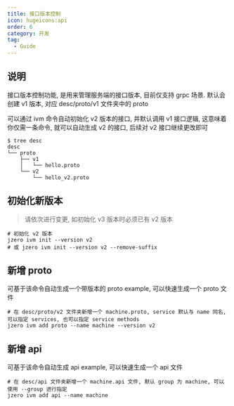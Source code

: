 ```yaml
---
title: 接口版本控制
icon: hugeicons:api
order: 6
category: 开发
tag:
  - Guide
---
```


## 说明

接口版本控制功能, 是用来管理服务端的接口版本, 目前仅支持 grpc 场景. 默认会创建 v1 版本, 对应 desc/proto/v1 文件夹中的 proto

可以通过 ivm 命令自动初始化 v2 版本的接口, 并默认调用 v1 接口逻辑, 这意味着你仅需一条命令, 就可以自动生成 v2 的接口, 后续对 v2 接口继续更改即可

```shell
$ tree desc 
desc
└── proto
    ├── v1
    │   └── hello.proto
    └── v2
        └── hello_v2.proto
```

## 初始化新版本

> 请依次进行变更, 如初始化 v3 版本时必须已有 v2 版本

```shell
# 初始化 v2 版本
jzero ivm init --version v2
# 或 jzero ivm init --version v2 --remove-suffix
```

## 新增 proto

可基于该命令自动生成一个带版本的 proto example, 可以快速生成一个 proto 文件

```shell
# 在 desc/proto/v2 文件夹新增一个 machine.proto, service 默认与 name 同名, 可以指定 services, 也可以指定 service methods
jzero ivm add proto --name machine --version v2
```

## 新增 api

可基于该命令自动生成 api example, 可以快速生成一个 api 文件

```shell
# 在 desc/api 文件夹新增一个 machine.api 文件, 默认 group 为 machine, 可以使用 --group 进行指定
jzero ivm add api --name machine
```
